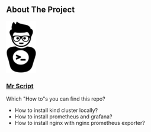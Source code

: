 <!-- ABOUT THE PROJECT -->
## About The Project

<div align="left">
  <a href="https://github.com/bingolburak/kind-example">
    <img src="images/logo.png" alt="Logo" width="80" height="140">
  </a>

  <h3 align="left"><a href="https://mr-script.com">Mr Script</a></h3>
</div>

Which "How to"s you can find this repo?
* How to install kind cluster locally?
* How to install prometheus and grafana?
* How to install nginx with nginx prometheus exporter?
